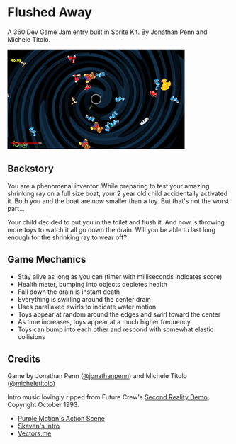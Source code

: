 # Flushed Away

A 360iDev Game Jam entry built in Sprite Kit. By Jonathan Penn and Michele
Titolo.

![Screen Shot](ss.png)

## Backstory

You are a phenomenal inventor. While preparing to test your amazing shrinking
ray on a full size boat, your 2 year old child accidentally activated it. Both
you and the boat are now smaller than a toy. But that's not the worst part...

Your child decided to put you in the toilet and flush it. And now is throwing
more toys to watch it all go down the drain. Will you be able to last long
enough for the shrinking ray to wear off?


## Game Mechanics

- Stay alive as long as you can (timer with milliseconds indicates score)
- Health meter, bumping into objects depletes health
- Fall down the drain is instant death
- Everything is swirling around the center drain
- Uses parallaxed swirls to indicate water motion
- Toys appear at random around the edges and swirl toward the center
- As time increases, toys appear at a much higher frequency
- Toys can bump into each other and respond with somewhat elastic collisions


## Credits

Game by Jonathan Penn ([@jonathanpenn](http://twitter.com/jonathanpenn)) and Michele Titolo ([@micheletitolo](http://twitter.com/micheletitolo))

Intro music lovingly ripped from Future Crew's [Second Reality Demo][sr], Copyright October 1993.

  [sr]: http://en.wikipedia.org/wiki/Second_Reality

- [Purple Motion's Action Scene](http://modarchive.org/index.php?request=view_by_moduleid&query=60400)
- [Skaven's Intro](http://modarchive.org/index.php?request=view_by_moduleid&query=60395)
- [Vectors.me](http://vectors.me)
